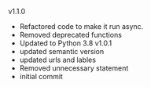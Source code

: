 v1.1.0
- Refactored code to make it run async.
- Removed deprecated functions
- Updated to Python 3.8
v1.0.1
- updated semantic version
- updated urls and lables
- Removed unnecessary statement
- initial commit
